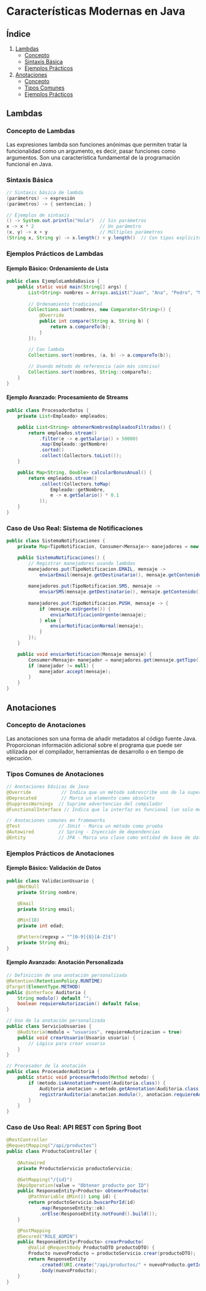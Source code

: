 # Características Modernas en Java

## Índice
1. [Lambdas](#lambdas)
   - [Concepto](#concepto-de-lambdas)
   - [Sintaxis Básica](#sintaxis-básica)
   - [Ejemplos Prácticos](#ejemplos-prácticos-de-lambdas)
2. [Anotaciones](#anotaciones)
   - [Concepto](#concepto-de-anotaciones)
   - [Tipos Comunes](#tipos-comunes-de-anotaciones)
   - [Ejemplos Prácticos](#ejemplos-prácticos-de-anotaciones)

## Lambdas

### Concepto de Lambdas
Las expresiones lambda son funciones anónimas que permiten tratar la funcionalidad como un argumento, es decir, pasar funciones como argumentos. Son una característica fundamental de la programación funcional en Java.

### Sintaxis Básica
```java
// Sintaxis básica de lambda
(parámetros) -> expresión
(parámetros) -> { sentencias; }

// Ejemplos de sintaxis
() -> System.out.println("Hola")  // Sin parámetros
x -> x * 2                        // Un parámetro
(x, y) -> x + y                   // Múltiples parámetros
(String x, String y) -> x.length() + y.length()  // Con tipos explícitos
```

### Ejemplos Prácticos de Lambdas

#### Ejemplo Básico: Ordenamiento de Lista
```java
public class EjemploLambdaBasico {
    public static void main(String[] args) {
        List<String> nombres = Arrays.asList("Juan", "Ana", "Pedro", "María");
        
        // Ordenamiento tradicional
        Collections.sort(nombres, new Comparator<String>() {
            @Override
            public int compare(String a, String b) {
                return a.compareTo(b);
            }
        });

        // Con lambda
        Collections.sort(nombres, (a, b) -> a.compareTo(b));
        
        // Usando método de referencia (aún más conciso)
        Collections.sort(nombres, String::compareTo);
    }
}
```

#### Ejemplo Avanzado: Procesamiento de Streams
```java
public class ProcesadorDatos {
    private List<Empleado> empleados;

    public List<String> obtenerNombresEmpleadosFiltrados() {
        return empleados.stream()
            .filter(e -> e.getSalario() > 50000)
            .map(Empleado::getNombre)
            .sorted()
            .collect(Collectors.toList());
    }

    public Map<String, Double> calcularBonusAnual() {
        return empleados.stream()
            .collect(Collectors.toMap(
                Empleado::getNombre,
                e -> e.getSalario() * 0.1
            ));
    }
}
```

### Caso de Uso Real: Sistema de Notificaciones
```java
public class SistemaNotificaciones {
    private Map<TipoNotificacion, Consumer<Mensaje>> manejadores = new HashMap<>();

    public SistemaNotificaciones() {
        // Registrar manejadores usando lambdas
        manejadores.put(TipoNotificacion.EMAIL, mensaje -> 
            enviarEmail(mensaje.getDestinatario(), mensaje.getContenido()));
        
        manejadores.put(TipoNotificacion.SMS, mensaje -> 
            enviarSMS(mensaje.getDestinatario(), mensaje.getContenido()));
        
        manejadores.put(TipoNotificacion.PUSH, mensaje -> {
            if (mensaje.esUrgente()) {
                enviarNotificacionUrgente(mensaje);
            } else {
                enviarNotificacionNormal(mensaje);
            }
        });
    }

    public void enviarNotificacion(Mensaje mensaje) {
        Consumer<Mensaje> manejador = manejadores.get(mensaje.getTipo());
        if (manejador != null) {
            manejador.accept(mensaje);
        }
    }
}
```

## Anotaciones

### Concepto de Anotaciones
Las anotaciones son una forma de añadir metadatos al código fuente Java. Proporcionan información adicional sobre el programa que puede ser utilizada por el compilador, herramientas de desarrollo o en tiempo de ejecución.

### Tipos Comunes de Anotaciones
```java
// Anotaciones básicas de Java
@Override           // Indica que un método sobrescribe uno de la superclase
@Deprecated         // Marca un elemento como obsoleto
@SuppressWarnings  // Suprime advertencias del compilador
@FunctionalInterface // Indica que la interfaz es funcional (un solo método abstracto)

// Anotaciones comunes en frameworks
@Test              // JUnit - Marca un método como prueba
@Autowired         // Spring - Inyección de dependencias
@Entity            // JPA - Marca una clase como entidad de base de datos
```

### Ejemplos Prácticos de Anotaciones

#### Ejemplo Básico: Validación de Datos
```java
public class ValidacionUsuario {
    @NotNull
    private String nombre;

    @Email
    private String email;

    @Min(18)
    private int edad;

    @Pattern(regexp = "^[0-9]{8}[A-Z]$")
    private String dni;
}
```

#### Ejemplo Avanzado: Anotación Personalizada
```java
// Definición de una anotación personalizada
@Retention(RetentionPolicy.RUNTIME)
@Target(ElementType.METHOD)
public @interface Auditoria {
    String modulo() default "";
    boolean requiereAutorizacion() default false;
}

// Uso de la anotación personalizada
public class ServicioUsuarios {
    @Auditoria(modulo = "usuarios", requiereAutorizacion = true)
    public void crearUsuario(Usuario usuario) {
        // Lógica para crear usuario
    }
}

// Procesador de la anotación
public class ProcesadorAuditoria {
    public static void procesarMetodo(Method metodo) {
        if (metodo.isAnnotationPresent(Auditoria.class)) {
            Auditoria anotacion = metodo.getAnnotation(Auditoria.class);
            registrarAuditoria(anotacion.modulo(), anotacion.requiereAutorizacion());
        }
    }
}
```

### Caso de Uso Real: API REST con Spring Boot
```java
@RestController
@RequestMapping("/api/productos")
public class ProductoController {
    
    @Autowired
    private ProductoServicio productoServicio;

    @GetMapping("/{id}")
    @ApiOperation(value = "Obtener producto por ID")
    public ResponseEntity<Producto> obtenerProducto(
        @PathVariable @Min(1) Long id) {
        return productoServicio.buscarPorId(id)
            .map(ResponseEntity::ok)
            .orElse(ResponseEntity.notFound().build());
    }

    @PostMapping
    @Secured("ROLE_ADMIN")
    public ResponseEntity<Producto> crearProducto(
        @Valid @RequestBody ProductoDTO productoDTO) {
        Producto nuevoProducto = productoServicio.crear(productoDTO);
        return ResponseEntity
            .created(URI.create("/api/productos/" + nuevoProducto.getId()))
            .body(nuevoProducto);
    }
}
```